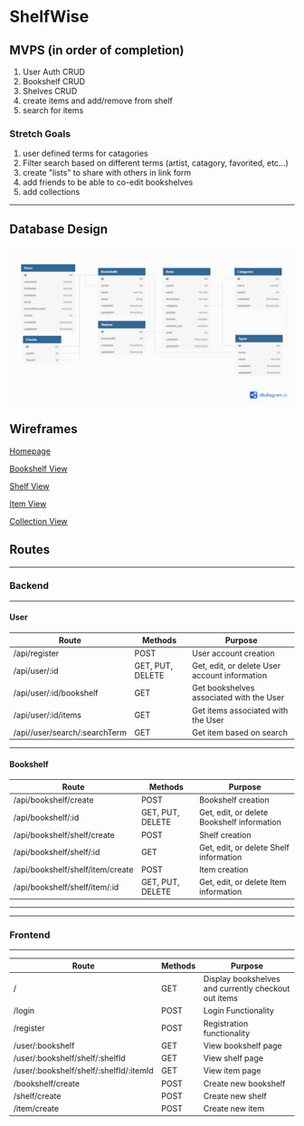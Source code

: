 # ShelfWise

## MVPS (in order of completion)
1. User Auth CRUD
2. Bookshelf CRUD
3. Shelves CRUD
4. create items and add/remove from shelf
5. search for items

### Stretch Goals
1. user defined terms for catagories
2. Filter search based on different terms (artist, catagory, favorited, etc...) 
3. create "lists" to share with others in link form 
4. add friends to be able to co-edit bookshelves
5. add collections

---

## Database Design

![alt text](Database.png "Database")
---

## Wireframes

[Homepage](https://wireframe.cc/9LXqel)

[Bookshelf View](https://wireframe.cc/OOVsG2)

[Shelf View](https://wireframe.cc/ih2Fdp)

[Item View](https://wireframe.cc/hsGiM3)

[Collection View](https://wireframe.cc/l6jWQC)


## Routes
---
### Backend
---
#### User
| Route                          | Methods                 | Purpose |
| ------------------------------ | ------------------------| ------- |
| /api/register                  | POST                    | User account creation |
| /api/user/:id                  | GET, PUT, DELETE        | Get, edit, or delete User account information |
| /api/user/:id/bookshelf        | GET                     | Get bookshelves associated with the User |
| /api/user/:id/items            | GET                     | Get items associated with the User |
| /api//user/search/:searchTerm  | GET                     | Get item based on search       |
--- 
#### Bookshelf
| Route                          | Methods                 | Purpose |
| ------------------------------ | ------------------------| ------- |
| /api/bookshelf/create          | POST                    | Bookshelf creation |
| /api/bookshelf/:id             | GET, PUT, DELETE        | Get, edit, or delete Bookshelf information |
| /api/bookshelf/shelf/create    | POST                    | Shelf creation |
| /api/bookshelf/shelf/:id       | GET                     | Get, edit, or delete Shelf information |
| /api/bookshelf/shelf/item/create| POST                    | Item creation |
| /api/bookshelf/shelf/item/:id  | GET, PUT, DELETE        | Get, edit, or delete Item information |
---

---
### Frontend
---
| Route                          | Methods                 | Purpose |
| ------------------------------ | ------------------------| ------- |
| /                              | GET                     | Display bookshelves and currently checkout out items|
| /login                         | POST                    | Login Functionality|
| /register                      | POST                    | Registration functionality|
| /user/:bookshelf               | GET                     | View bookshelf page|
| /user/:bookshelf/shelf/:shelfId| GET                     | View shelf page    |
| /user/:bookshelf/shelf/:shelfId/:itemId| GET             | View item page     |
| /bookshelf/create              | POST                    | Create new bookshelf|
| /shelf/create                  | POST                    | Create new shelf   |
| /item/create                   | POST                    | Create new item    |

